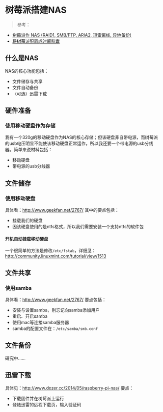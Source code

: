 # 树莓派搭建NAS

>参考：
* [树莓派作 NAS (RAID1, SMB/FTP, ARIA2, 迅雷离线, 异地备份)](http://www.dreamxu.com/raspberrypi-nas/)
* [将树莓派配置成时间胶囊](http://codelife.me/blog/2013/12/21/raspberry-pi-as-time-capsule/)

## 什么是NAS
NAS的核心功能包括：
* 文件储存与共享
* 文件自动备份
* （可选）迅雷下载

## 硬件准备
### 使用移动硬盘作为存储
我有一个320g的移动硬盘作为NAS的核心存储；但该硬盘非自带电源，而树莓派的usb电压明显不能使该移动硬盘正常运作，所以我还要一个带电源的usb分线器。简单来说材料包括：
* 移动硬盘
* 带电源的usb分线器

## 文件储存
### 使用移动硬盘
具体看：http://www.geekfan.net/2767/
其中的要点包括：
* 挂载我们的硬盘
* 因该硬盘使用的是ntfs格式，所以我们需要安装一个支持ntfs的软件包

#### 开机自动挂载移动硬盘
一个很简单的方法是修改`/etc/fstab`，详细见：http://community.linuxmint.com/tutorial/view/1513

## 文件共享
### 使用samba
具体看：http://www.geekfan.net/2767/
要点包括：
* 安装与设置samba，别忘记向samba添加用户
* 重启、开启samba
* 使用mac等连接samba服务器
* samba的配置文件在：`/etc/samba/smb.conf`

## 文件备份
研究中......

## 迅雷下载
具体见：http://www.dozer.cc/2014/05/raspberry-pi-nas/
要点：
* 下载固件并在树莓派上运行
* 登陆迅雷的远程下载页，输入验证码
